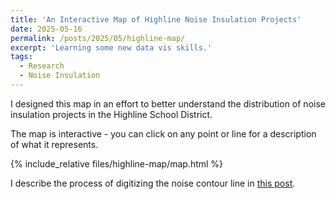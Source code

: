 ```yaml
---
title: 'An Interactive Map of Highline Noise Insulation Projects'
date: 2025-05-16
permalink: /posts/2025/05/highline-map/
excerpt: 'Learning some new data vis skills.'
tags:
  - Research
  - Noise Insulation
---
```


I designed this map in an effort to better understand the distribution of noise insulation projects in the Highline School District.

The map is interactive - you can click on any point or line for a description of what it represents.

{% include_relative files/highline-map/map.html %}

I describe the process of digitizing the noise contour line in [this post]("https://austinrobertcraig.github.io/posts/2025/05/qgis/").